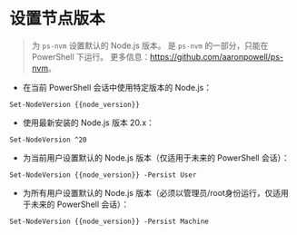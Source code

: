 # 设置节点版本

> 为 `ps-nvm` 设置默认的 Node.js 版本。
> 是 `ps-nvm` 的一部分，只能在 PowerShell 下运行。
> 更多信息：<https://github.com/aaronpowell/ps-nvm>。

- 在当前 PowerShell 会话中使用特定版本的 Node.js：

`Set-NodeVersion {{node_version}}`

- 使用最新安装的 Node.js 版本 20.x：

`Set-NodeVersion ^20`

- 为当前用户设置默认的 Node.js 版本（仅适用于未来的 PowerShell 会话）：

`Set-NodeVersion {{node_version}} -Persist User`

- 为所有用户设置默认的 Node.js 版本（必须以管理员/root身份运行，仅适用于未来的 PowerShell 会话）：

`Set-NodeVersion {{node_version}} -Persist Machine`